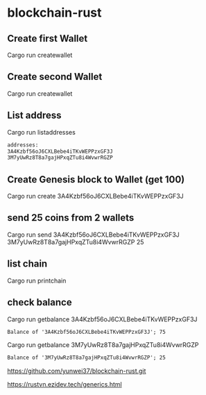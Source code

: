 # blockchain-rust

## Create first Wallet 
Cargo run createwallet 

## Create second Wallet 
Cargo run createwallet 

## List address
Cargo run listaddresses
```cmd
addresses: 
3A4Kzbf56oJ6CXLBebe4iTKvWEPPzxGF3J
3M7yUwRz8T8a7gajHPxqZTu8i4WvwrRGZP
``` 

## Create Genesis block to Wallet (get 100)
Cargo run create 3A4Kzbf56oJ6CXLBebe4iTKvWEPPzxGF3J

## send 25 coins from 2 wallets
Cargo run send 3A4Kzbf56oJ6CXLBebe4iTKvWEPPzxGF3J 3M7yUwRz8T8a7gajHPxqZTu8i4WvwrRGZP 25

## list chain
Cargo run printchain 


## check balance
Cargo run getbalance 3A4Kzbf56oJ6CXLBebe4iTKvWEPPzxGF3J
```cmd
Balance of '3A4Kzbf56oJ6CXLBebe4iTKvWEPPzxGF3J'; 75 
```

Cargo run getbalance 3M7yUwRz8T8a7gajHPxqZTu8i4WvwrRGZP
```cmd
Balance of '3M7yUwRz8T8a7gajHPxqZTu8i4WvwrRGZP'; 25 
```

https://github.com/yunwei37/blockchain-rust.git

https://rustvn.ezidev.tech/generics.html
